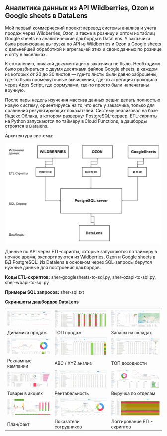 ## Аналитика данных из API Wildberries, Ozon и Google sheets в DataLens

Мой первый коммерческий проект: перевод системы анализа и учета продаж через Wildberries, Ozon, а также в розницу и оптом из таблиц Google sheets на аналитические дашборды в DataLens. У заказчика была реализована выгрузка по API из Wildberries и Ozon в Google sheets с дальнейшей обработкой и агрегацией этих и своих данных по рознице и опту в эксельках.

К сожалению, никакой документации у заказчика не было. Необходимо было разбираться с двумя десятками файлов Google sheets, в каждом из которых от 20 до 30 листов — где-то листы были давно заброшены, где-то были промежуточные вычисления, где-то агрегация проходила через Apps Script, где формулами, где-то просто были напечатаны вручную.

После пары недель изучения массива данных решил делать полностью новую систему, ориентируясь на то, что есть у заказчика, только для сравнения результирующих показателей. Систему реализовал на базе Яндекс.Облака, в котором развернул PostgreSQL-сервер, ETL-скрипты на Python запускаются по таймеру в Cloud Functions, а дашборды строятся в Datalens.

Архитектура системы: 

![img](sher-shema.png) 

Данные по API через ETL-скрипты, которые запускаются по таймеру в ночное время, экспортируются из Wildberries, Ozon и Google sheets в БД PostgreSQL. Из Datalens в основном через SQL-запросы берутся нужные данные для построения дашбордов.


**Коды ETL-скриптов:** sher-googlesheets-to-sql.py, sher-ozapi-to-sql.py, sher-wbapi-to-sql.py

**Примеры SQL запросов:** sher-sql.txt



**Скриншоты дашбордов DataLens**

|  |  |  |
| -- | --- | --- |
| ![img](sher_dl-01.jpg) |![img](sher_dl-02.jpg) |![img](sher_dl-03.jpg) | 
| Динамика продаж  | ТОП продаж   | Запасы на складах |
| ![img](sher_dl-04.jpg) |![img](sher_dl-05.jpg) |![img](sher_dl-06.jpg) | 
| Рекламные кампании  | ABC / XYZ анализ | ТОП доходности |
| ![img](sher_dl-07.jpg) |![img](sher_dl-08.jpg) |![img](sher_dl-09.jpg) | 
| Товары в акциях  | Рентабельность | Выручка по отделам |
| ![img](sher_dl-10.jpg) |![img](sher_dl-11.jpg) |![img](sher_dl-12.jpg) | 
| План/факт  | Показатели сотрудников | Логгирование ETL-скриптов |
